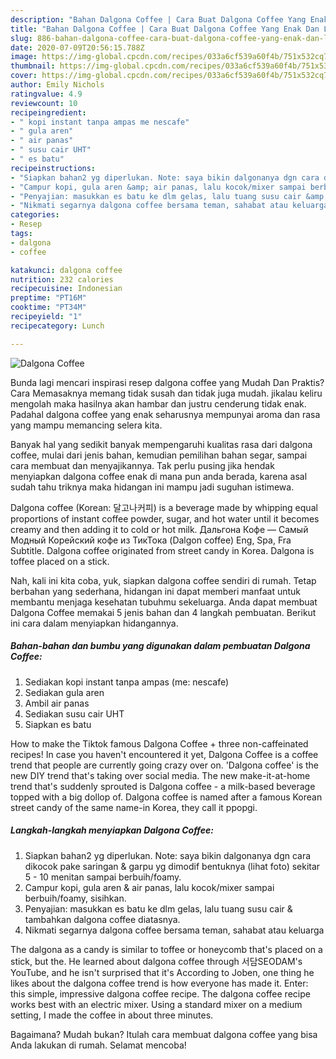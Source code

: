 ```yaml
---
description: "Bahan Dalgona Coffee | Cara Buat Dalgona Coffee Yang Enak Dan Lezat"
title: "Bahan Dalgona Coffee | Cara Buat Dalgona Coffee Yang Enak Dan Lezat"
slug: 886-bahan-dalgona-coffee-cara-buat-dalgona-coffee-yang-enak-dan-lezat
date: 2020-07-09T20:56:15.788Z
image: https://img-global.cpcdn.com/recipes/033a6cf539a60f4b/751x532cq70/dalgona-coffee-foto-resep-utama.jpg
thumbnail: https://img-global.cpcdn.com/recipes/033a6cf539a60f4b/751x532cq70/dalgona-coffee-foto-resep-utama.jpg
cover: https://img-global.cpcdn.com/recipes/033a6cf539a60f4b/751x532cq70/dalgona-coffee-foto-resep-utama.jpg
author: Emily Nichols
ratingvalue: 4.9
reviewcount: 10
recipeingredient:
- " kopi instant tanpa ampas me nescafe"
- " gula aren"
- " air panas"
- " susu cair UHT"
- " es batu"
recipeinstructions:
- "Siapkan bahan2 yg diperlukan. Note: saya bikin dalgonanya dgn cara dikocok pake saringan &amp; garpu yg dimodif bentuknya (lihat foto) sekitar 5 - 10 menitan sampai berbuih/foamy."
- "Campur kopi, gula aren &amp; air panas, lalu kocok/mixer sampai berbuih/foamy, sisihkan."
- "Penyajian: masukkan es batu ke dlm gelas, lalu tuang susu cair &amp; tambahkan dalgona coffee diatasnya."
- "Nikmati segarnya dalgona coffee bersama teman, sahabat atau keluarga"
categories:
- Resep
tags:
- dalgona
- coffee

katakunci: dalgona coffee 
nutrition: 232 calories
recipecuisine: Indonesian
preptime: "PT16M"
cooktime: "PT34M"
recipeyield: "1"
recipecategory: Lunch

---
```



![Dalgona Coffee](https://img-global.cpcdn.com/recipes/033a6cf539a60f4b/751x532cq70/dalgona-coffee-foto-resep-utama.jpg)

Bunda lagi mencari inspirasi resep dalgona coffee yang Mudah Dan Praktis? Cara Memasaknya memang tidak susah dan tidak juga mudah. jikalau keliru mengolah maka hasilnya akan hambar dan justru cenderung tidak enak. Padahal dalgona coffee yang enak seharusnya mempunyai aroma dan rasa yang mampu memancing selera kita.

Banyak hal yang sedikit banyak mempengaruhi kualitas rasa dari dalgona coffee, mulai dari jenis bahan, kemudian pemilihan bahan segar, sampai cara membuat dan menyajikannya. Tak perlu pusing jika hendak menyiapkan dalgona coffee enak di mana pun anda berada, karena asal sudah tahu triknya maka hidangan ini mampu jadi suguhan istimewa.

Dalgona coffee (Korean: 달고나커피) is a beverage made by whipping equal proportions of instant coffee powder, sugar, and hot water until it becomes creamy and then adding it to cold or hot milk. Дальгона Кофе — Самый Модный Корейский кофе из ТикТока (Dalgon coffee) Eng, Spa, Fra Subtitle. Dalgona coffee originated from street candy in Korea. Dalgona is toffee placed on a stick.


Nah, kali ini kita coba, yuk, siapkan dalgona coffee sendiri di rumah. Tetap berbahan yang sederhana, hidangan ini dapat memberi manfaat untuk membantu menjaga kesehatan tubuhmu sekeluarga. Anda dapat membuat Dalgona Coffee memakai 5 jenis bahan dan 4 langkah pembuatan. Berikut ini cara dalam menyiapkan hidangannya.

<!--inarticleads1-->

##### Bahan-bahan dan bumbu yang digunakan dalam pembuatan Dalgona Coffee:

1. Sediakan  kopi instant tanpa ampas (me: nescafe)
1. Sediakan  gula aren
1. Ambil  air panas
1. Sediakan  susu cair UHT
1. Siapkan  es batu


How to make the Tiktok famous Dalgona Coffee + three non-caffeinated recipes! In case you haven&#39;t encountered it yet, Dalgona Coffee is a coffee trend that people are currently going crazy over on. &#39;Dalgona coffee&#39; is the new DIY trend that&#39;s taking over social media. The new make-it-at-home trend that&#39;s suddenly sprouted is Dalgona coffee - a milk-based beverage topped with a big dollop of. Dalgona coffee is named after a famous Korean street candy of the same name-in Korea, they call it ppopgi. 

<!--inarticleads2-->

##### Langkah-langkah menyiapkan Dalgona Coffee:

1. Siapkan bahan2 yg diperlukan. Note: saya bikin dalgonanya dgn cara dikocok pake saringan &amp; garpu yg dimodif bentuknya (lihat foto) sekitar 5 - 10 menitan sampai berbuih/foamy.
1. Campur kopi, gula aren &amp; air panas, lalu kocok/mixer sampai berbuih/foamy, sisihkan.
1. Penyajian: masukkan es batu ke dlm gelas, lalu tuang susu cair &amp; tambahkan dalgona coffee diatasnya.
1. Nikmati segarnya dalgona coffee bersama teman, sahabat atau keluarga


The dalgona as a candy is similar to toffee or honeycomb that&#39;s placed on a stick, but the. He learned about dalgona coffee through 서담SEODAM&#39;s YouTube, and he isn&#39;t surprised that it&#39;s According to Joben, one thing he likes about the dalgona coffee trend is how everyone has made it. Enter: this simple, impressive dalgona coffee recipe. The dalgona coffee recipe works best with an electric mixer. Using a standard mixer on a medium setting, I made the coffee in about three minutes. 

Bagaimana? Mudah bukan? Itulah cara membuat dalgona coffee yang bisa Anda lakukan di rumah. Selamat mencoba!
